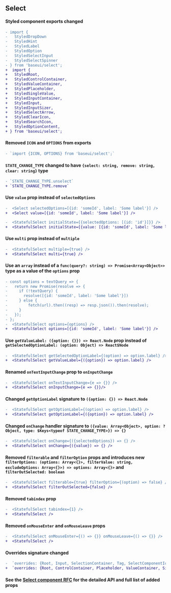 ## Select

#### Styled component exports changed

```diff
- import {
-   StyledDropDown
-   StyledHint
-   StyledLabel
-   StyledOption
-   StyledSelectInput
-   StyledSelectSpinner
- } from 'baseui/select';
+  import {
+   StyledRoot,
+   StyledControlContainer,
+   StyledValueContainer,
+   StyledPlaceholder,
+   StyledSingleValue,
+   StyledInputContainer,
+   StyledInput,
+   StyledInputSizer,
+   StyledSelectArrow,
+   StyledClearIcon,
+   StyledSearchIcon,
+   StyledOptionContent,
+ } from 'baseui/select';
```

#### Removed `ICON` and `OPTIONS` from exports

```diff
- `import {ICON, OPTIONS} from 'baseui/select';`
```

#### `STATE_CHANGE_TYPE` changed to have `{select: string, remove: string, clear: string}` type

```diff
- `STATE_CHANGE_TYPE.unselect`
+ `STATE_CHANGE_TYPE.remove`
```

#### Use `value` prop instead of `selectedOptions`

```diff
-  <Select selectedOptions=[{id: 'someId', label: 'Some label'}] />
+  <Select value=[{id: 'someId', label: 'Some label'}] />
```

```diff
-  <StatefulSelect initialState={{selectedOptions: [{id: 'id'}]}} />
+  <StatefulSelect initialState={{value: [{id: 'someId', label: 'Some label'}] />
```

#### Use `multi` prop instead of `multiple`

```diff
-  <StatefulSelect multiple={true} />
+  <StatefulSelect multi={true} />
```

#### Use an `array` instead of a `func(query?: string) => Promise<Array<Object>>` type as a value of the `options` prop

```diff
- const options = textQuery => {
-   return new Promise(resolve => {
-     if (!textQuery) {
-       resolve([{id: 'someId', label: 'Some label'}])
-     } else {
-         fetch(url).then((resp) => resp.json()).then(resolve);
-     }
-   });
- };
-  <StatefulSelect options={options} />
+  <StatefulSelect options=[{id: 'someId', label: 'Some label'}] />
```

#### Use `getValueLabel: ({option: {}}) => React.Node` prop instead of `getSelectedOptionLabel: (option: Object) => React$Node`

```diff
-  <StatefulSelect getSelectedOptionLabel={(option) => option.label} />
+  <StatefulSelect getValueLabel={({option}) => option.label} />
```

#### Renamed `onTextInputChange` prop to `onInputChange`

```diff
-  <StatefulSelect onTextInputChange={e => {}} />
+  <StatefulSelect onInputChange={e => {}}/>
```

#### Changed `getOptionLabel` signature to `({option: {}) => React.Node`

```diff
-  <StatefulSelect getOptionLabel={(option) => option.label} />
+  <StatefulSelect getOptionLabel={({option}) => option.label} />
```

#### Changed `onChange` handler signature to `({value: Array<Object>, option: ?Object, type: $Keys<typeof STATE_CHANGE_TYPE>}) => {}`

```diff
-  <StatefulSelect onChange={({selectedOptions}) => {} />
+  <StatefulSelect onChange={({value}) => {} />
```

#### Removed `filterable` and `filterOption` props and introduces new `filterOptions: (options: Array<{}>, filterValue: string, excludeOptions: Array<{}>) => options: Array<{}>` and `filterOutSelected: boolean`

```diff
-  <StatefulSelect filterable={true} filterOption={(option) => false} />
+  <StatefulSelect filterOutSelected={false} />
```

#### Removed `tabindex` prop

```diff
-  <StatefulSelect tabindex={1} />
+  <StatefulSelect />
```

#### Removed `onMouseEnter` and `onMouseLeave` props

```diff
-  <StatefulSelect onMouseEnter={() => {}} onMouseLeave={() => {}} />
+  <StatefulSelect />
```

#### Overrides signature changed

```diff
-  `overrides: {Root, Input, SelectionContainer, Tag, SelectComponentIcon, SelectSpinner, DropDown, Option}`
+  `overrides: {Root, ControlContainer, Placeholder, ValueContainer, SingleValue, MultiValue, InputContainer, Input, SelectArrow, ClearIcon, LoadingIndicator, SearchIcon, DropDown, DropDownOption, OptionContent}`
```

#### See the [Select component RFC](https://github.com/uber-web/baseui/blob/master/rfcs/select-component.md) for the detailed API and full list of added props
